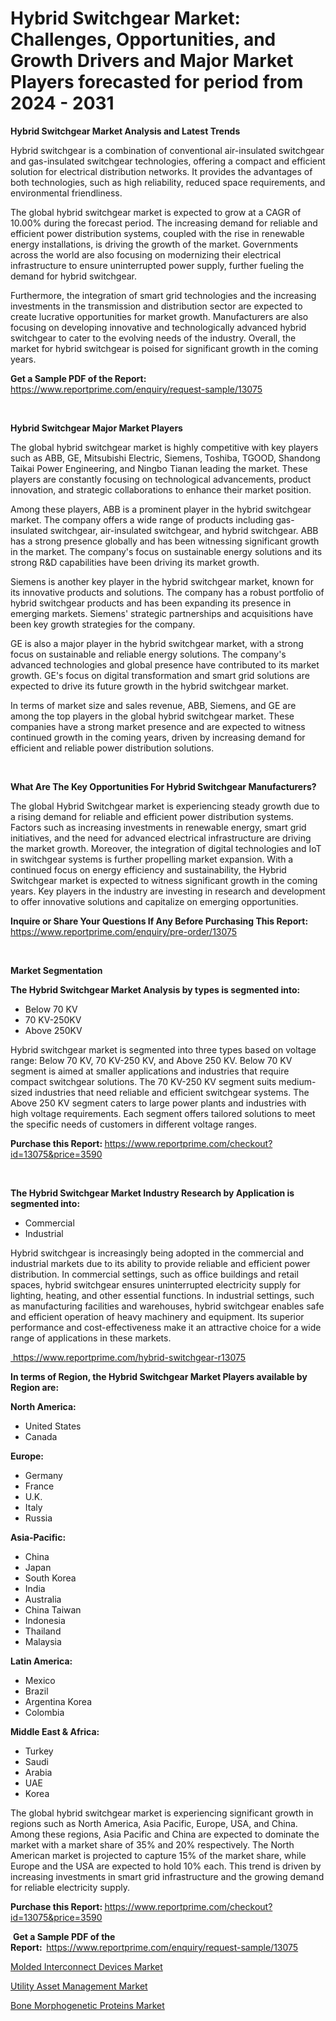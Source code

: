 <p><h1>Hybrid Switchgear Market: Challenges, Opportunities, and Growth Drivers and Major Market Players forecasted for period from 2024 - 2031</h1></p><p><strong>Hybrid Switchgear Market Analysis and Latest Trends</strong></p>
<p><p>Hybrid switchgear is a combination of conventional air-insulated switchgear and gas-insulated switchgear technologies, offering a compact and efficient solution for electrical distribution networks. It provides the advantages of both technologies, such as high reliability, reduced space requirements, and environmental friendliness.</p><p>The global hybrid switchgear market is expected to grow at a CAGR of 10.00% during the forecast period. The increasing demand for reliable and efficient power distribution systems, coupled with the rise in renewable energy installations, is driving the growth of the market. Governments across the world are also focusing on modernizing their electrical infrastructure to ensure uninterrupted power supply, further fueling the demand for hybrid switchgear.</p><p>Furthermore, the integration of smart grid technologies and the increasing investments in the transmission and distribution sector are expected to create lucrative opportunities for market growth. Manufacturers are also focusing on developing innovative and technologically advanced hybrid switchgear to cater to the evolving needs of the industry. Overall, the market for hybrid switchgear is poised for significant growth in the coming years.</p></p>
<p><strong>Get a Sample PDF of the Report:&nbsp;</strong> <a href="https://www.reportprime.com/enquiry/request-sample/13075">https://www.reportprime.com/enquiry/request-sample/13075</a></p>
<p>&nbsp;</p>
<p><strong>Hybrid Switchgear Major Market Players</strong></p>
<p><p>The global hybrid switchgear market is highly competitive with key players such as ABB, GE, Mitsubishi Electric, Siemens, Toshiba, TGOOD, Shandong Taikai Power Engineering, and Ningbo Tianan leading the market. These players are constantly focusing on technological advancements, product innovation, and strategic collaborations to enhance their market position.</p><p>Among these players, ABB is a prominent player in the hybrid switchgear market. The company offers a wide range of products including gas-insulated switchgear, air-insulated switchgear, and hybrid switchgear. ABB has a strong presence globally and has been witnessing significant growth in the market. The company's focus on sustainable energy solutions and its strong R&D capabilities have been driving its market growth.</p><p>Siemens is another key player in the hybrid switchgear market, known for its innovative products and solutions. The company has a robust portfolio of hybrid switchgear products and has been expanding its presence in emerging markets. Siemens' strategic partnerships and acquisitions have been key growth strategies for the company.</p><p>GE is also a major player in the hybrid switchgear market, with a strong focus on sustainable and reliable energy solutions. The company's advanced technologies and global presence have contributed to its market growth. GE's focus on digital transformation and smart grid solutions are expected to drive its future growth in the hybrid switchgear market.</p><p>In terms of market size and sales revenue, ABB, Siemens, and GE are among the top players in the global hybrid switchgear market. These companies have a strong market presence and are expected to witness continued growth in the coming years, driven by increasing demand for efficient and reliable power distribution solutions.</p></p>
<p>&nbsp;</p>
<p><strong>What Are The Key Opportunities For Hybrid Switchgear Manufacturers?</strong></p>
<p><p>The global Hybrid Switchgear market is experiencing steady growth due to a rising demand for reliable and efficient power distribution systems. Factors such as increasing investments in renewable energy, smart grid initiatives, and the need for advanced electrical infrastructure are driving the market growth. Moreover, the integration of digital technologies and IoT in switchgear systems is further propelling market expansion. With a continued focus on energy efficiency and sustainability, the Hybrid Switchgear market is expected to witness significant growth in the coming years. Key players in the industry are investing in research and development to offer innovative solutions and capitalize on emerging opportunities.</p></p>
<p><strong>Inquire or Share Your Questions If Any Before Purchasing This Report:</strong> <a href="https://www.reportprime.com/enquiry/pre-order/13075">https://www.reportprime.com/enquiry/pre-order/13075</a></p>
<p>&nbsp;</p>
<p><strong>Market Segmentation</strong></p>
<p><strong>The Hybrid Switchgear Market Analysis by types is segmented into:</strong></p>
<p><ul><li>Below 70 KV</li><li>70 KV-250KV</li><li>Above 250KV</li></ul></p>
<p><p>Hybrid switchgear market is segmented into three types based on voltage range: Below 70 KV, 70 KV-250 KV, and Above 250 KV. Below 70 KV segment is aimed at smaller applications and industries that require compact switchgear solutions. The 70 KV-250 KV segment suits medium-sized industries that need reliable and efficient switchgear systems. The Above 250 KV segment caters to large power plants and industries with high voltage requirements. Each segment offers tailored solutions to meet the specific needs of customers in different voltage ranges.</p></p>
<p><strong>Purchase this Report:&nbsp;</strong><a href="https://www.reportprime.com/checkout?id=13075&price=3590">https://www.reportprime.com/checkout?id=13075&price=3590</a></p>
<p>&nbsp;</p>
<p><strong>The Hybrid Switchgear Market Industry Research by Application is segmented into:</strong></p>
<p><ul><li>Commercial</li><li>Industrial</li></ul></p>
<p><p>Hybrid switchgear is increasingly being adopted in the commercial and industrial markets due to its ability to provide reliable and efficient power distribution. In commercial settings, such as office buildings and retail spaces, hybrid switchgear ensures uninterrupted electricity supply for lighting, heating, and other essential functions. In industrial settings, such as manufacturing facilities and warehouses, hybrid switchgear enables safe and efficient operation of heavy machinery and equipment. Its superior performance and cost-effectiveness make it an attractive choice for a wide range of applications in these markets.</p></p>
<p><a href="https://www.reportprime.com/hybrid-switchgear-r13075">&nbsp;https://www.reportprime.com/hybrid-switchgear-r13075</a></p>
<p><strong>In terms of Region, the Hybrid Switchgear Market Players available by Region are:</strong></p>
<p>
    <p> <strong> North America: </strong>
        <ul>
            <li>United States</li>
            <li>Canada</li>
        </ul>
        </p> 
    <p> <strong> Europe: </strong>
        <ul>
            <li>Germany</li>
            <li>France</li>
            <li>U.K.</li>
            <li>Italy</li>
            <li>Russia</li>
        </ul>
        </p> 
    <p> <strong> Asia-Pacific: </strong>
        <ul>
            <li>China</li>
            <li>Japan</li>
            <li>South Korea</li>
            <li>India</li>
            <li>Australia</li>
            <li>China Taiwan</li>
            <li>Indonesia</li>
            <li>Thailand</li>
            <li>Malaysia</li>
        </ul>
        </p> 
    <p> <strong> Latin America: </strong>
        <ul>
            <li>Mexico</li>
            <li>Brazil</li>
            <li>Argentina Korea</li>
            <li>Colombia</li>
        </ul>
        </p> 
    <p> <strong> Middle East & Africa: </strong>
        <ul>
            <li>Turkey</li>
            <li>Saudi</li>
            <li>Arabia</li>
            <li>UAE</li>
            <li>Korea</li>
        </ul>
    </p>
    </p>
<p><p>The global hybrid switchgear market is experiencing significant growth in regions such as North America, Asia Pacific, Europe, USA, and China. Among these regions, Asia Pacific and China are expected to dominate the market with a market share of 35% and 20% respectively. The North American market is projected to capture 15% of the market share, while Europe and the USA are expected to hold 10% each. This trend is driven by increasing investments in smart grid infrastructure and the growing demand for reliable electricity supply.</p></p>
<p><strong>Purchase this Report: </strong><a href="https://www.reportprime.com/checkout?id=13075&price=3590">https://www.reportprime.com/checkout?id=13075&price=3590</a></p>
<p>&nbsp;<strong>Get a Sample PDF of the Report:&nbsp;&nbsp;</strong><a href="https://www.reportprime.com/enquiry/request-sample/13075">https://www.reportprime.com/enquiry/request-sample/13075</a></p>
<p><strong></strong></p>
<p><p><a href="https://github.com/AndreanneHane2023/Market-Research-Report-List-2/blob/main/molded-interconnect-devices-market.md">Molded Interconnect Devices Market</a></p><p><a href="https://view.publitas.com/reportprime-1/utility-asset-management-market-growth-outlook-from-2024-to-2031-and-it-is-projecting-at-4-9-cagr-with-markets-trends-analysis-by-application-regional-outlook-and-revenue/">Utility Asset Management Market</a></p><p><a href="https://view.publitas.com/reportprime-1/bone-morphogenetic-proteins-market-size-market-segmentation-market-trends-and-growth-analysis-forecast-till-2031/">Bone Morphogenetic Proteins Market</a></p></p>